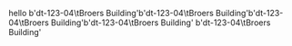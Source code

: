 hello
b'dt-123-04\tBroers Building'b'dt-123-04\tBroers Building'b'dt-123-04\tBroers Building'b'dt-123-04\tBroers Building'
b'dt-123-04\tBroers Building' 

